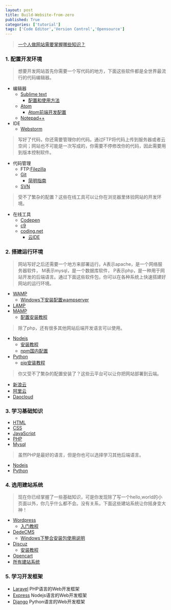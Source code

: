 ```yaml
---
layout: post
title: Build-Website-from-zero
published: True
categories: ['tutorial']
tags: ['Code Editor','Version Control','Opensource']
---
```


> [一个人做网站需要掌握哪些知识？](https://www.zhihu.com/question/19696149)

<!--more-->

### 1. 配置开发环境

> 想要开发网站首先你需要一个写代码的地方，下面这些软件都是全世界最流行的代码编辑器。

* 编辑器
    * [Sublime text](https://www.sublimetext.com/)
        - [配置和使用方法](https://www.zybuluo.com/king/note/47271)
    * [Atom](https://atom.io/)
        - [Atom前端开发配置](http://leftstick.github.io/tech/2015/07/01/setup-frontend-env-with-atom)
    * [Notepad++](https://notepad-plus-plus.org/)
* IDE
    * [Webstorm](https://www.jetbrains.com/webstorm/)

> 写好了代码，你还需要管理你的代码。通过FTP将代码上传到服务器或者云空间；网站也不可能是一次写成的，你需要不停修改你的代码，因此需要用到版本控制软件。

* 代码管理
    * FTP:[Filezilla](https://www.filezilla.cn/)
    * [Git](https://git-scm.com/)
        - [简明指南](http://rogerdudler.github.io/git-guide/index.zh.html)
    * [SVN](https://tortoisesvn.net/index.zh.html)

> 受不了繁杂的配置？这些在线工具可以让你在浏览器里体验网站的开发环境。

* 在线工具
    * [Codepen](http://codepen.io/)
    * [c9](https://c9.io)
    * [coding.net](https://coding.net/)
        - [云IDE](https://ide.coding.net/)

### 2. 搭建运行环境

> 网站写好之后还需要一个地方来部署运行。A表示apache，是一个网络服务器软件， M表示mysql，是一个数据库软件， P表示php，是一种用于网站开发的后端语言。通过下面这些软件包，你可以在各种系统上快速搭建好网站的运行环境。

* [WAMP](http://www.wampserver.com/en/)
    - [Windows下安装配置wampserver](http://blog.csdn.net/geofferysun/article/details/9046693)
* [LAMP](https://magiclen.org/lamp/)
* [MAMP](https://www.mamp.info/en/)
    - [配置安装教程](https://netbeans.org/kb/docs/php/configure-php-environment-mac-os_zh_CN.html)

> 除了php，还有很多其他网站后端开发语言可以使用。

* [Nodejs](https://nodejs.org/zh-cn/) 
    - [安装教程](http://www.runoob.com/nodejs/nodejs-install-setup.html)
    - [npm国内配置](https://npm.taobao.org/)
* [Python](https://www.python.org/) 
    - [pip安装教程](http://pip-cn.readthedocs.io/en/latest/installing.html)

> 你又受不了繁杂的配置安装了？这些云平台可以让你把网站部署到云端。

* [新浪云](http://www.sinacloud.com/)
* [阿里云](https://www.aliyun.com/)
* [Daocloud](https://www.daocloud.io/)

### 3. 学习基础知识

* [HTML](http://www.w3school.com.cn/html/)
* [CSS](http://www.w3school.com.cn/css/)
* [JavaScript](http://www.w3school.com.cn/js/)
* [PHP](http://www.w3school.com.cn/php/)
* [Mysql](http://www.runoob.com/mysql/mysql-tutorial.html)

> 虽然PHP是最好的语言，但是你也可以选择学习其他后端语言。

* [Nodejs](http://www.runoob.com/nodejs/nodejs-tutorial.html)
* [Python](http://www.runoob.com/python/python-tutorial.html)

### 4. 选用建站系统

> 现在你已经掌握了一些基础知识，可是你发现除了写一个hello,world的小页面以外，你几乎什么都不会。没有关系，下面这些建站系统让你摇身变大神！

* [Wordpress](https://cn.wordpress.org/)
    - [入门教程](http://www.wpdaxue.com/series/wordpress-start/)
* [DedeCMS](http://www.dedecms.com/) 
    - [Windows下整合安装包使用说明](http://www.dedecms.com/help/installation/2009/0929/1.html)
* [Discuz](http://www.discuz.net/forum.php)
    - [安装教程](http://www.discuz.net/thread-2141484-1-1.html)
* [Opencart](http://www.opencartchina.com/)
* [所有建站系统](http://www.oschina.net/project/tag/256/web-system?lang=0&os=0&sort=view) 

### 5. 学习开发框架

* [Laravel](https://laravel.com/) PHP语言的Web开发框架
* [Express](http://expressjs.com/zh-cn/) Nodejs语言的Web开发框架
* [Django](https://www.djangoproject.com/) Python语言的Web开发框架